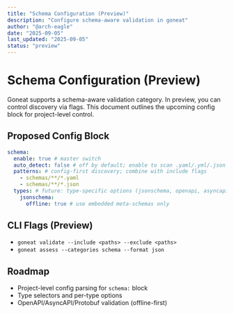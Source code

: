 ```yaml
---
title: "Schema Configuration (Preview)"
description: "Configure schema-aware validation in goneat"
author: "@arch-eagle"
date: "2025-09-05"
last_updated: "2025-09-05"
status: "preview"
---
```


# Schema Configuration (Preview)

Goneat supports a schema-aware validation category. In preview, you can control discovery via flags.
This document outlines the upcoming config block for project-level control.

## Proposed Config Block

```yaml
schema:
  enable: true # master switch
  auto_detect: false # off by default; enable to scan .yaml/.yml/.json by extension
  patterns: # config-first discovery; combine with include flags
    - schemas/**/*.yaml
    - schemas/**/*.json
  types: # future: type-specific options (jsonschema, openapi, asyncapi, protobuf)
    jsonschema:
      offline: true # use embedded meta-schemas only
```

## CLI Flags (Preview)

- `goneat validate --include <paths> --exclude <paths>`
- `goneat assess --categories schema --format json`

## Roadmap

- Project-level config parsing for `schema:` block
- Type selectors and per-type options
- OpenAPI/AsyncAPI/Protobuf validation (offline-first)
